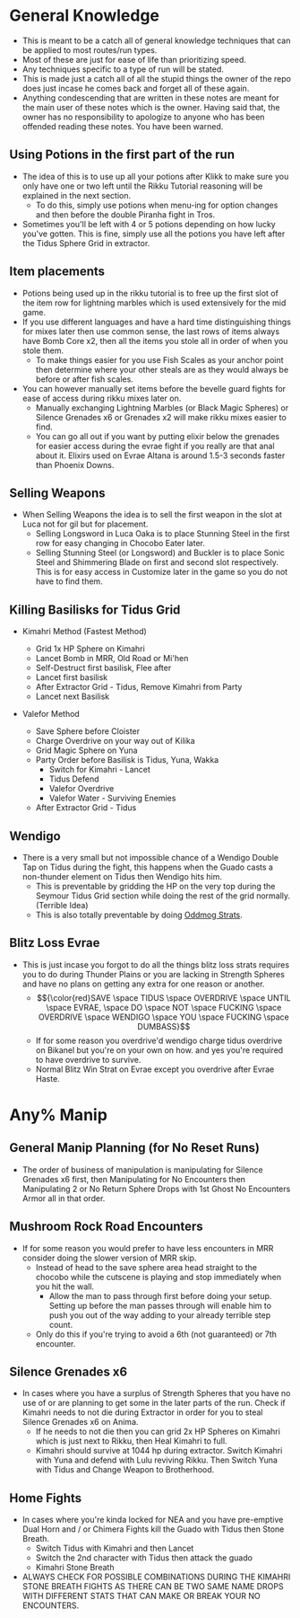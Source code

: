 # General Knowledge

  * This is meant to be a catch all of general knowledge techniques that can be applied to most routes/run types.
  * Most of these are just for ease of life than prioritizing speed. 
  * Any techniques specific to a type of run will be stated.
  * This is made just a catch all of all the stupid things the owner of the repo does just incase he comes back and forget all of these again.
  * Anything condescending that are written in these notes are meant for the main user of these notes which is the owner. Having said that, the owner has no responsibility to apologize to anyone who has been offended reading these notes. You have been warned.

## Using Potions in the first part of the run

  * The idea of this is to use up all your potions after Klikk to make sure you only have one or two left until the Rikku Tutorial reasoning will be explained in the next section. 
    * To do this, simply use potions when menu-ing for option changes and then before the double Piranha fight in Tros.
  * Sometimes you'll be left with 4 or 5 potions depending on how lucky you've gotten. This is fine, simply use all the potions you have left after the Tidus Sphere Grid in extractor.

## Item placements

  * Potions being used up in the rikku tutorial is to free up the first slot of the item row for lightning marbles which is used extensively for the mid game.
  * If you use different languages and have a hard time distinguishing things for mixes later then use common sense, the last rows of items always have Bomb Core x2, then all the items you stole all in order of when you stole them.
    * To make things easier for you use Fish Scales as your anchor point then determine where your other steals are as they would always be before or after fish scales.
  * You can however manually set items before the bevelle guard fights for ease of access during rikku mixes later on. 
    * Manually exchanging Lightning Marbles (or Black Magic Spheres) or Silence Grenades x6 or Grenades x2 will make rikku mixes easier to find.
    * You can go all out if you want by putting elixir below the grenades for easier access during the evrae fight if you really are that anal about it. Elixirs used on Evrae Altana is around 1.5-3 seconds faster than Phoenix Downs.

## Selling Weapons

  * When Selling Weapons the idea is to sell the first weapon in the slot at Luca not for gil but for placement. 
    * Selling Longsword in Luca Oaka is to place Stunning Steel in the first row for easy changing in Chocobo Eater later.
    * Selling Stunning Steel (or Longsword) and Buckler is to place Sonic Steel and Shimmering Blade on first and second slot respectively. This is for easy access in Customize later in the game so you do not have to find them.

## Killing Basilisks for Tidus Grid

  * Kimahri Method (Fastest Method)
    * Grid 1x HP Sphere on Kimahri
    * Lancet Bomb in MRR, Old Road or Mi'hen
    * Self-Destruct first basilisk, Flee after
    * Lancet first basilisk
    * After Extractor Grid - Tidus, Remove Kimahri from Party
    * Lancet next Basilisk

  * Valefor Method
    * Save Sphere before Cloister
    * Charge Overdrive on your way out of Kilika
    * Grid Magic Sphere on Yuna
    * Party Order before Basilisk is Tidus, Yuna, Wakka
      * Switch for Kimahri - Lancet
      * Tidus Defend
      * Valefor Overdrive
      * Valefor Water - Surviving Enemies
    * After Extractor Grid - Tidus

## Wendigo

  * There is a very small but not impossible chance of a Wendigo Double Tap on Tidus during the fight, this happens when the Guado casts a non-thunder element on Tidus then Wendigo hits him.
    * This is preventable by gridding the HP on the very top during the Seymour Tidus Grid section while doing the rest of the grid normally. (Terrible Idea)
    * This is also totally preventable by doing [Oddmog Strats][1].

## Blitz Loss Evrae

  * This is just incase you forgot to do all the things blitz loss strats requires you to do during Thunder Plains or you are lacking in Strength Spheres and have no plans on getting any extra for one reason or another.
    * $${\color{red}SAVE \space TIDUS \space OVERDRIVE \space UNTIL \space EVRAE, \space DO \space NOT \space FUCKING \space OVERDRIVE \space WENDIGO \space YOU \space FUCKING \space DUMBASS}$$
    * If for some reason you overdrive'd wendigo charge tidus overdrive on Bikanel but you're on your own on how. and yes you're required to have overdrive to survive.
    * Normal Blitz Win Strat on Evrae except you overdrive after Evrae Haste. 

# Any% Manip

## General Manip Planning (for No Reset Runs)

  * The order of business of manipulation is manipulating for Silence Grenades x6 first, then Manipulating for No Encounters then Manipulating 2 or No Return Sphere Drops with 1st Ghost No Encounters Armor all in that order.

## Mushroom Rock Road Encounters

  * If for some reason you would prefer to have less encounters in MRR consider doing the slower version of MRR skip. 
    * Instead of head to the save sphere area head straight to the chocobo while the cutscene is playing and stop immediately when you hit the wall. 
      * Allow the man to pass through first before doing your setup. Setting up before the man passes through will enable him to push you out of the way adding to your already terrible step count.
    * Only do this if you're trying to avoid a 6th (not guaranteed) or 7th encounter.

## Silence Grenades x6
  * In cases where you have a surplus of Strength Spheres that you have no use of or are planning to get some in the later parts of the run. Check if Kimahri needs to not die during Extractor in order for you to steal Silence Grenades x6 on Anima.
    * If he needs to not die then you can grid 2x HP Spheres on Kimahri which is just next to Rikku, then Heal Kimahri to full.
    * Kimahri should survive at 1044 hp during extractor. Switch Kimahri with Yuna and defend with Lulu reviving Rikku. Then Switch Yuna with Tidus and Change Weapon to Brotherhood.

## Home Fights
  * In cases where you're kinda locked for NEA and you have pre-emptive Dual Horn and / or Chimera Fights kill the Guado with Tidus then Stone Breath.
    * Switch Tidus with Kimahri and then Lancet
    * Switch the 2nd character with Tidus then attack the guado
    * Kimahri Stone Breath
  * ALWAYS CHECK FOR POSSIBLE COMBINATIONS DURING THE KIMAHRI STONE BREATH FIGHTS AS THERE CAN BE TWO SAME NAME DROPS WITH DIFFERENT STATS THAT CAN MAKE OR BREAK YOUR NO ENCOUNTERS. 

[1]: https://youtu.be/KJQtA70aYsY?si=kgd9N2zhvwvN7LeT
